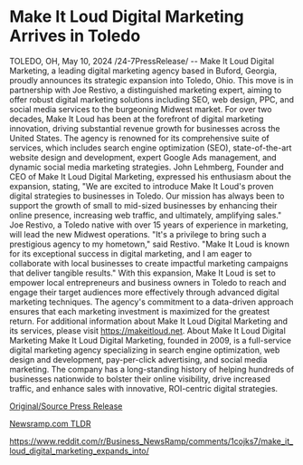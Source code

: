 # Make It Loud Digital Marketing Arrives in Toledo

TOLEDO, OH, May 10, 2024 /24-7PressRelease/ -- Make It Loud Digital Marketing, a leading digital marketing agency based in Buford, Georgia, proudly announces its strategic expansion into Toledo, Ohio. This move is in partnership with Joe Restivo, a distinguished marketing expert, aiming to offer robust digital marketing solutions including SEO, web design, PPC, and social media services to the burgeoning Midwest market.  For over two decades, Make It Loud has been at the forefront of digital marketing innovation, driving substantial revenue growth for businesses across the United States. The agency is renowned for its comprehensive suite of services, which includes search engine optimization (SEO), state-of-the-art website design and development, expert Google Ads management, and dynamic social media marketing strategies.  John Lehmberg, Founder and CEO of Make It Loud Digital Marketing, expressed his enthusiasm about the expansion, stating, "We are excited to introduce Make It Loud's proven digital strategies to businesses in Toledo. Our mission has always been to support the growth of small to mid-sized businesses by enhancing their online presence, increasing web traffic, and ultimately, amplifying sales."  Joe Restivo, a Toledo native with over 15 years of experience in marketing, will lead the new Midwest operations. "It's a privilege to bring such a prestigious agency to my hometown," said Restivo. "Make It Loud is known for its exceptional success in digital marketing, and I am eager to collaborate with local businesses to create impactful marketing campaigns that deliver tangible results."  With this expansion, Make It Loud is set to empower local entrepreneurs and business owners in Toledo to reach and engage their target audiences more effectively through advanced digital marketing techniques. The agency's commitment to a data-driven approach ensures that each marketing investment is maximized for the greatest return.  For additional information about Make It Loud Digital Marketing and its services, please visit https://makeitloud.net.  About Make It Loud Digital Marketing Make It Loud Digital Marketing, founded in 2009, is a full-service digital marketing agency specializing in search engine optimization, web design and development, pay-per-click advertising, and social media marketing. The company has a long-standing history of helping hundreds of businesses nationwide to bolster their online visibility, drive increased traffic, and enhance sales with innovative, ROI-centric digital strategies. 

[Original/Source Press Release](https://www.24-7pressrelease.com/press-release/510768/make-it-loud-digital-marketing-arrives-in-toledo)
                    

[Newsramp.com TLDR](None) 

https://www.reddit.com/r/Business_NewsRamp/comments/1cojks7/make_it_loud_digital_marketing_expands_into/